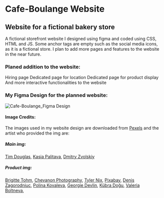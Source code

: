 # Cafe-Boulange Website

## Website for a fictional bakery store 

A fictional storefront website I designed using figma and coded using CSS, HTML and JS. Some anchor tags are empty such as the social media icons, as it is a fictional store. I plan to add more pages and features to the website in the near future.

### Planed addition to the website:
Hiring page
Dedicated page for location
Dedicated page for product display
And more interactive functionalities to the website

### My Figma Design for the planned website:
![Cafe-Boulange_Figma Design](https://github.com/FabianoGLentini/Website_Coffee_Backery/assets/132173298/120ad1b0-2d51-466c-8073-ce841135f1e4)



#### Image Credits:

The images used in my website design are downloaded from [Pexels](https://www.pexels.com/) and the  artist who provided the img are:

  ##### Main img:
[Tim Douglas](https://www.pexels.com/@tim-douglas/),
[Kasia Palitava](https://www.pexels.com/@kasia-palitava-132623147/),
[Dmitry Zvolskiy](https://www.pexels.com/@zvolskiy/)

  ##### Product img:
[Brigitte Tohm](https://www.pexels.com/@brigitte-tohm-36757/),
[Chevanon Photography](https://www.pexels.com/@chevanon/),
[Tyler Nix](https://www.pexels.com/@tyler-nix-1259808/),
[Pixabay](https://www.pexels.com/@pixabay/),
[Denis Zagorodniuc](https://www.pexels.com/@imdennyz/),
[Polina Kovaleva](https://www.pexels.com/@polina-kovaleva/),
[Georgie Devlin](https://www.pexels.com/@georgie-devlin-76906720/),
[Kübra Doğu](https://www.pexels.com/@kubra-dogu-80605500/),
[Valeria Boltneva](https://www.pexels.com/@valeriya/),

